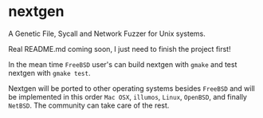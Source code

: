 # nextgen
A Genetic File, Sycall and Network Fuzzer for Unix systems.

Real README.md coming soon, I just need to finish the project first!

In the mean time `FreeBSD` user's can build nextgen with `gmake` and test nextgen with `gmake test`.

Nextgen will be ported to other operating systems besides `FreeBSD` and will be implemented in this order `Mac OSX`, `illumos`, `Linux`, `OpenBSD`, and finally `NetBSD`. The community can take care of the rest.

